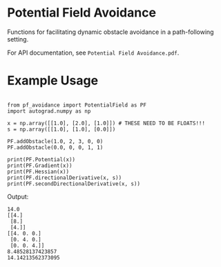 # Potential Field Avoidance

Functions for facilitating dynamic obstacle avoidance in a path-following setting.

For API documentation, see `Potential Field Avoidance.pdf`.

# Example Usage

```python3

from pf_avoidance import PotentialField as PF
import autograd.numpy as np

x = np.array([[1.0], [2.0], [1.0]]) # THESE NEED TO BE FLOATS!!!
s = np.array([[1.0], [1.0], [0.0]])

PF.addObstacle(1.0, 2, 3, 0, 0)
PF.addObstacle(0.0, 0, 0, 1, 1)

print(PF.Potential(x))
print(PF.Gradient(x))
print(PF.Hessian(x))
print(PF.directionalDerivative(x, s))
print(PF.secondDirectionalDerivative(x, s))

```

Output:

```
14.0
[[4.]
 [8.]
 [4.]]
[[4. 0. 0.]
 [0. 4. 0.]
 [0. 0. 4.]]
8.48528137423857
14.14213562373095
```
